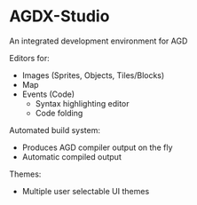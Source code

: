 # AGDX-Studio
An integrated development environment for AGD

Editors for:
* Images (Sprites, Objects, Tiles/Blocks)
* Map
* Events (Code)
  * Syntax highlighting editor
  * Code folding

Automated build system:
* Produces AGD compiler output on the fly
* Automatic compiled output

Themes:
* Multiple user selectable UI themes
 
